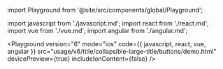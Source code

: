 import Playground from '@site/src/components/global/Playground';

import javascript from './javascript.md';
import react from './react.md';
import vue from './vue.md';
import angular from './angular.md';

<Playground
version="6"
mode="ios"
code={{ javascript, react, vue, angular }}
src="usage/v6/title/collapsible-large-title/buttons/demo.html"
devicePreview={true}
includeIonContent={false}
/>
